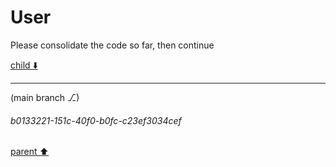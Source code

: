 # User

Please consolidate the code so far, then continue

[child ⬇️](#b0133221-151c-40f0-b0fc-c23ef3034cef)

---

(main branch ⎇)
###### b0133221-151c-40f0-b0fc-c23ef3034cef
[parent ⬆️](#aaa22f9f-66ab-4ce0-9590-3320717f85d3)
